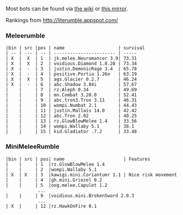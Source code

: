 Most bots can be found via [the wiki](http://robowiki.net/?RoboRumble/Participants)
or [this mirror](https://github.com/aleksey-zhidkov/rc-repo-mirror).

Rankings from http://literumble.appspot.com/

### Meleerumble

    |bin | src |pos | name                    | survival
    | -- | --- | -- | ----------------------- | -----
    | X  |  X  | 1  | jk.melee.Neuromancer 3.9| 73.31
    | X  |  X  | 2  | voidious.Diamond 1.8.28 | 73.34
    | X  |  -  | 3  | justin.DemonicRage 3.4  | 65.78
    | X  |  -  | 4  | positive.Portia 1.26e   | 63.19
    | X  |  X  | 5  | ags.Glacier 0.2.7       | 46.24
    | X  |  -  | 6  | abc.Shadow 3.84i        | 57.67
    |    |     | 7  | rz.Aleph 0.34           | 49.69
    |    |     | 8  | mn.Combat 3.20.0        | 52.41
    |    |     | 9  | abc.tron3.Tron 3.11     | 46.31
    |    |     | 10 | wompi.Numbat 2.1        | 44.43
    |    |     | 11 | justin.Mallais 14.0     | 42.42
    |    |     | 12 | abc.Tron 2.02           | 40.25
    |    |     | 13 | rz.GlowBlowMelee 1.4    | 33.56
    |    |     | 14 | wompi.Wallaby 5.1       | 38.1
    |    |     | 15 | kid.Gladiator .7.2      | 33.48

### MiniMeleeRumble

    |bin | src | pos| name                      | Features
    |    |     | 1  |rz.GlowBlowMelee 1.4
    |    |     | 2  |wompi.Wallaby 5.1
    | X  | X   | 3  |kawigi.mini.Coriantumr 1.1 | Nice risk movement
    |    |     | 4  |gh.mini.Griezel 0.2
    |    |     | 5  |oog.melee.Capulet 1.2
                ...
    |    |     | 9  |voidious.mini.BrokenSword 2.0.3
                ...
    | X  |     | 12 |rz.HawkOnFire 0.1
